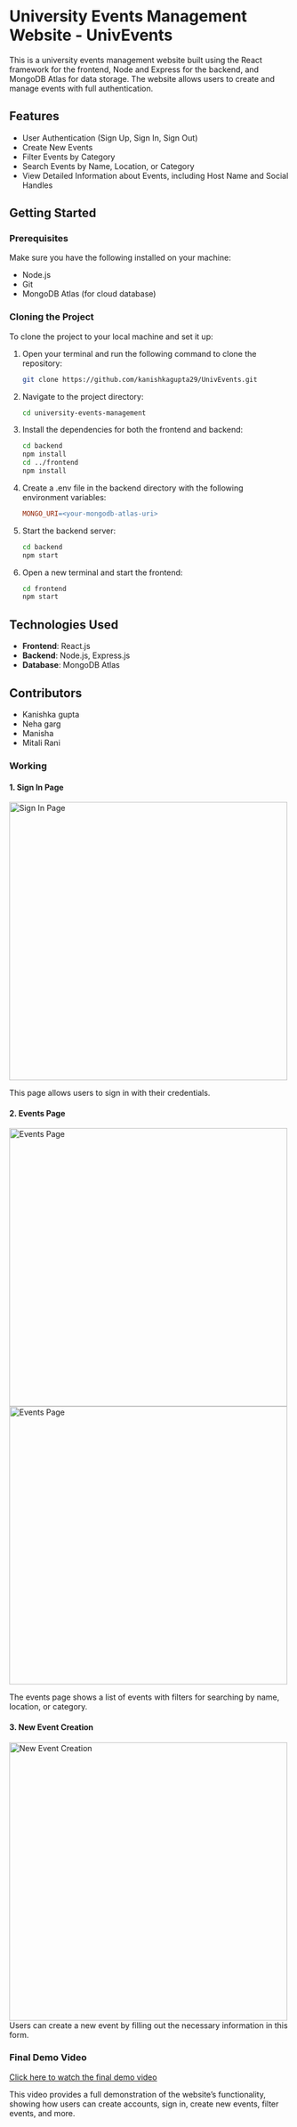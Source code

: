# University Events Management Website - UnivEvents

This is a university events management website built using the React framework for the frontend, Node and Express for the backend, and MongoDB Atlas for data storage. The website allows users to create and manage events with full authentication.

## Features
- User Authentication (Sign Up, Sign In, Sign Out)
- Create New Events
- Filter Events by Category
- Search Events by Name, Location, or Category
- View Detailed Information about Events, including Host Name and Social Handles

## Getting Started

### Prerequisites
Make sure you have the following installed on your machine:
- Node.js
- Git
- MongoDB Atlas (for cloud database)

### Cloning the Project

To clone the project to your local machine and set it up:

1. Open your terminal and run the following command to clone the repository:
   ```bash
   git clone https://github.com/kanishkagupta29/UnivEvents.git

2. Navigate to the project directory:
   ```bash
   cd university-events-management

3. Install the dependencies for both the frontend and backend:
   ```bash
   cd backend
   npm install
   cd ../frontend
   npm install

4. Create a .env file in the backend directory with the following environment variables:
   ```makefile
   MONGO_URI=<your-mongodb-atlas-uri>

5. Start the backend server:
   ```bash
   cd backend
   npm start

6. Open a new terminal and start the frontend:
   ```bash
   cd frontend
   npm start


## Technologies Used
- **Frontend**: React.js
- **Backend**: Node.js, Express.js
- **Database**: MongoDB Atlas

## Contributors
- Kanishka gupta
- Neha garg
- Manisha
- Mitali Rani


### Working

#### 1. Sign In Page
<img src="https://github.com/user-attachments/assets/cc0f2786-84f8-404b-9b9c-6ee0e9dbeafb" alt="Sign In Page" width="500" hwight="100" />


This page allows users to sign in with their credentials.

#### 2. Events Page
<img src="https://github.com/user-attachments/assets/c78ccc42-0c6f-4ccb-b179-23fec944618e" alt="Events Page" width="500" />

<br/>

<img src="https://github.com/user-attachments/assets/6f81d2f4-42d2-44c3-ae5d-1c017e7ce23f" alt="Events Page" width="500" />

<br/>

The events page shows a list of events with filters for searching by name, location, or category.

#### 3. New Event Creation
<img src="https://github.com/user-attachments/assets/36c0e185-ed2b-4b76-8be9-308b231fbc69" alt="New Event Creation" width="500" />
<br/>
Users can create a new event by filling out the necessary information in this form.



### Final Demo Video

[Click here to watch the final demo video](https://your-final-demo-video-link.com)

This video provides a full demonstration of the website’s functionality, showing how users can create accounts, sign in, create new events, filter events, and more.





